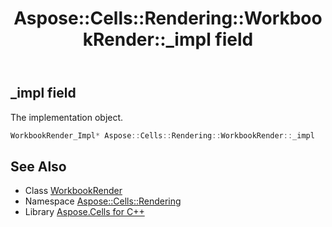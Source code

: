 ﻿---
title: Aspose::Cells::Rendering::WorkbookRender::_impl field
linktitle: _impl
second_title: Aspose.Cells for C++ API Reference
description: 'Aspose::Cells::Rendering::WorkbookRender::_impl field. The implementation object in C++.'
type: docs
weight: 1000
url: /cpp/aspose.cells.rendering/workbookrender/_impl/
---
## _impl field


The implementation object.

```cpp
WorkbookRender_Impl* Aspose::Cells::Rendering::WorkbookRender::_impl
```

## See Also

* Class [WorkbookRender](../)
* Namespace [Aspose::Cells::Rendering](../../)
* Library [Aspose.Cells for C++](../../../)
